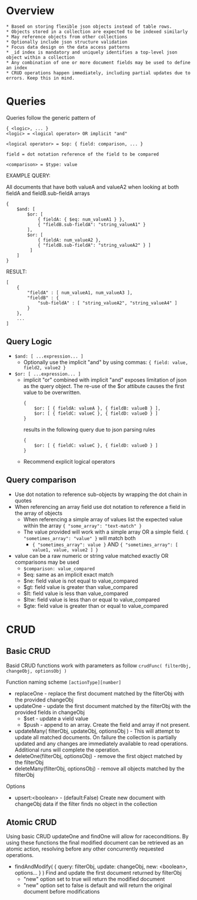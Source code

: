 # Overview

    * Based on storing flexible json objects instead of table rows.
    * Objects stored in a collection are expected to be indexed similarly
    * May reference objects from other collections
    * Optionally include json structure validation
    * Focus data design on the data access patterns
    * _id index is mandatory and uniquely identifies a top-level json object within a collection
    * Any combination of one or more document fields may be used to define an index
    * CRUD operations happen immediately, including partial updates due to errors. Keep this in mind.

# Queries

Queries follow the generic pattern of
```
{ <logic>, ... }
<logic> = <logical operator> OR implicit "and"

<logical operator> = $op: { field: comparison, ... }

field = dot notation reference of the field to be compared

<comparison> = $type: value
```

EXAMPLE QUERY:

All documents that have both valueA and valueA2 when looking at both fieldA and fieldB.sub-fieldA arrays
```
{
    $and: [
        $or: [ 
            { fieldA: { $eq: num_valueA1 } }, 
            { "fieldB.sub-fieldA": "string_valueA1" }
        ],
        $or: [
            { fieldA: num_valueA2 },
            { "fieldB.sub-fieldA": "string_valueA2" } ]
         ]
    ]
}
```
RESULT:
```
[
    {
        "fieldA" : [ num_valueA1, num_valueA3 ],
        "fieldB" : {
            "sub-fieldA" : [ "string_valueA2", "string_valueA4" ]
        }
    },
    ...
]
```

## Query Logic

* `$and: [ ...expression... ]`
   * Optionally use the implicit "and" by using commas: `{ field: value, field2, value2 }`
* `$or: [ ...expression... ]`
   * implicit "or" combined with implicit "and" exposes limitation of json as the query object. The re-use of the $or attibute causes the first value to be overwritten.
        ```
        {
            $or: [ { fieldA: valueA }, { fieldB: valueB } ],
            $or: [ { fieldC: valueC }, { fieldD: valueD } ]
        }
        ```
        results in the following query due to json parsing rules
        ```
        {
            $or: [ { fieldC: valueC }, { fieldD: valueD } ]
        }
        ```
   * Recommend explicit logical operators

## Query comparison

 * Use dot notation to reference sub-objects by wrapping the dot chain in quotes
 * When referencing an array field use dot notation to reference a field in the array of objects
     * When referencing a simple array of values list the expected value within the array `{ "some_array": "text-match" }`
     * The value provided will work with a simple array OR a simple field. `{ "sometimes_array": "value" }` will match both
         * `{ "sometimes_array": value }` AND `{ "sometimes_array": [ value1, value, value2 ] }`
 * value can be a raw numeric or string value matched exactly OR comparisons may be used
     * `$comparison: value_compared`
     * $eq: same as an implicit exact match
     * $ne: field value is not equal to value_compared
     * $gt: field value is greater than value_compared
     * $lt: field value is less than value_compared
     * $ltw: field value is less than or equal to value_compared
     * $gte: field value is greater than or equal to value_compared
                
# CRUD

## Basic CRUD

Basid CRUD functions work with parameters as follow
`crudFunc( filterObj, changeObj, optionsObj )`

Function naming scheme `[actionType][number]`

* replaceOne - replace the first document matched by the filterObj with the provided changeObj
* updateOne - update the first document matched by the filterObj with the provided fields in changeObj
    * $set - update a vield value
    * $push - append to an array. Create the field and array if not present.
* updateMany( filterObj, updateObj, optionsObj ) - This will attempt to update all matched documents. On failure the collection is partially updated and any changes are immediately available to read operations. Additional runs will complete the operation.
* deleteOne(filterObj, optionsObj) - remove the first object matched by the filterObj
* deleteMany(filterObj, optionsObj) - remove all objects matched by the filterObj

Options
* upsert:&lt;boolean&gt; - (default:False) Create new document with changeObj data if the filter finds no object in the collection

## Atomic CRUD

Using basic CRUD updateOne and findOne will allow for raceconditions. By using these functions the final modified document can be retrieved as an atomic action, resolving before any other concurrently requested operations.

* findAndModify( { query: filterObj, update: changeObj, new: &lt;boolean&gt;, options... } ) Find and update the first document returned by filterObj
    * "new" option set to true will return the modified document
    * "new" option set to false is default and will return the original document before modifications
